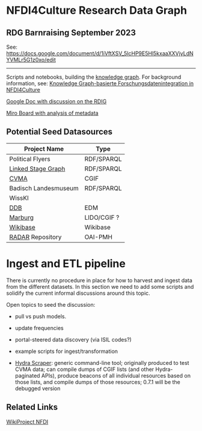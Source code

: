 # NFDI4Culture Research Data Graph

## RDG Barnraising September 2023

See: https://docs.google.com/document/d/1iVftXSV_5lcHP9E5Hl5kxaaXXVjyLdNYVMLr5G1z0xo/edit

---

Scripts and notebooks, building the [knowledge graph](https://docs.nfdi4culture.de/ta7-report-2022/services-and-resources/knowledge-graph). For background information, see: [Knowledge Graph-basierte Forschungsdatenintegration in NFDI4Culture](https://zenodo.org/record/7748740)

[Google Doc with discussion on the RDIG](https://docs.google.com/document/d/1YhT8DZqs4boTLPHFuQL4WXLe7M47f6m61ci0CclCafo/edit)

[Miro Board with analysis of metadata](https://miro.com/app/board/uXjVMToHGSI=/)

## Potential Seed Datasources

| Project Name                 | Type        |
| ---------------------------- | ----------- |
| Political Flyers             | RDF/SPARQL  |
| [Linked Stage Graph](/slod/) | RDF/SPARQL  |
| [CVMA](/CGIF/)               | CGIF        |
| Badisch Landesmuseum         | RDF/SPARQL  |
| WissKI                       |             |
| [DDB](/DDB/)                 | EDM         |
| [Marburg](/marburg/)         | LIDO/CGIF ? |
| [Wikibase](/wikibase/)       | Wikibase    |
| [RADAR](/RADAR/) Repository  | OAI-PMH     |

# Ingest and ETL pipeline

There is currently no procedure in place for how to harvest and ingest data from the different datasets.
In this section we need to add some scripts and solidify the current informal discussions around this topic.

Open topics to seed the discussion:

- pull vs push models.

- update frequencies

- portal-steered data discovery (via ISIL codes?)

- example scripts for ingest/transformation

- [Hydra Scraper](https://gitlab.rlp.net/adwmainz/digicademy/cvma/hydra-scraper): generic command-line tool; originally produced to test CVMA data; can compile dumps of CGIF lists (and other Hydra-paginated APIs), produce beacons of all individual resources based on those lists, and compile dumps of those resources; 0.7.1 will be the debugged version

## Related Links

[WikiProject NFDI](https://www.wikidata.org/wiki/Wikidata:WikiProject_NFDI)
